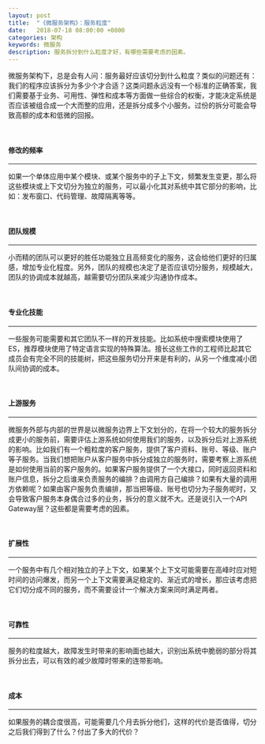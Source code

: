 ```yaml
---
layout: post
title:  "《微服务架构》：服务粒度"
date:   2018-07-18 08:00:00 +0800
categories: 架构
keywords: 微服务
description: 服务拆分到什么粒度才好，有哪些需要考虑的因素。
---
```

微服务架构下，总是会有人问：服务最好应该切分到什么粒度？类似的问题还有：我们的程序应该拆分为多少个才合适？这类问题永远没有一个标准的正确答案，我们需要基于业务、可用性、弹性和成本等方面做一些综合的权衡，才能决定系统是否应该被组合成一个大而整的应用，还是拆分成多个小服务。过份的拆分可能会导致高额的成本和低微的回报。

<br/>

#### 修改的频率

---

如果一个单体应用中某个模块、或某个服务中的子上下文，频繁发生变更，那么将这些模块或上下文切分为独立的服务，可以最小化其对系统中其它部分的影响，比如：发布窗口、代码管理、故障隔离等等。

<br/>

#### 团队规模

---

小而精的团队可以更好的胜任功能独立且高频变化的服务，这会给他们更好的归属感，增加专业化程度。另外，团队的规模也决定了是否应该切分服务，规模越大，团队的协调成本就越高，越需要切分团队来减少沟通协作成本。

<br/>

#### 专业化技能

---

一些服务可能需要和其它团队不一样的开发技能。比如系统中搜索模块使用了ES，推荐模块使用了特定语言实现的特殊算法。擅长这些工作的工程师比起其它成员会有完全不同的技能树，把这些服务切分开来是有利的，从另一个维度减小团队间协调的成本。

<br/>

#### 上游服务

---

微服务外部与内部的世界是以微服务边界上下文划分的，在将一个较大的服务拆分成更小的服务前，需要评估上游系统如何使用我们的服务，以及拆分后对上游系统的影响。比如我们有一个粗粒度的客户服务，提供了客户资料、账号、等级、账户等子服务。当我们想把账户从客户服务中拆分成独立的服务时，需要考察上游系统是如何使用当前的客户服务的。如果客户服务提供了一个大接口，同时返回资料和账户信息，拆分之后谁来负责服务的编排？由调用方自己编排？如果有大量的调用方依赖呢？如果由客户服务负责编排，那当把等级、账号也切分为子服务呢时，又会导致客户服务本身偶合过多的业务，拆分的意义就不大。还是说引入一个API Gateway层？这些都是需要考虑的因素。

<br/>

#### 扩展性

---

一个服务中有几个相对独立的子上下文，如果某个上下文可能需要在高峰时应对短时间的访问爆发，而另一个上下文需要满足稳定的、渐近式的增长，那应该考虑把它们切分成不同的服务，而不需要设计一个解决方案来同时满足两者。

<br/>

#### 可靠性

----

服务的粒度越大，故障发生时带来的影响面也越大，识别出系统中脆弱的部分将其拆分出去，可以有效的减少故障时带来的连带影响。

<br/>

#### 成本

---

如果服务的耦合度很高，可能需要几个月去拆分他们，这样的代价是否值得，切分之后我们得到了什么？付出了多大的代价？
